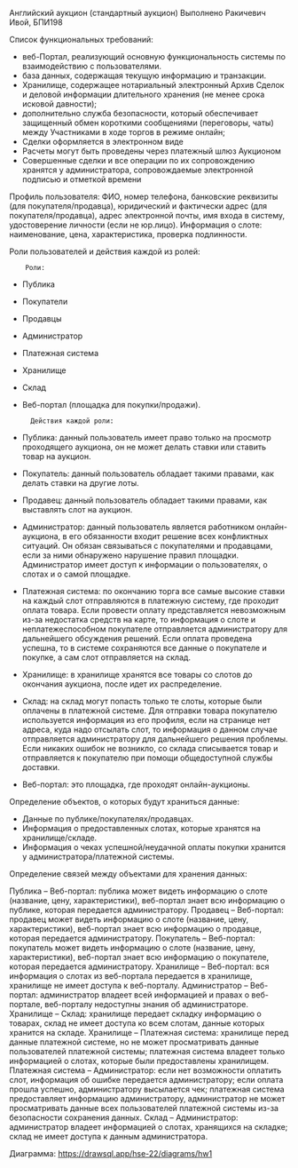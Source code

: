 Английский аукцион (стандартный аукцион)
Выполнено Ракичевич Ивой, БПИ198

Список функциональных требований:
- веб-Портал, реализующий основную функциональность системы по взаимодействию с пользователями. 
- база данных, содержащая текущую информацию и транзакции.
- Хранилище, содержащее нотариальный электронный Архив Сделок и деловой
информации длительного хранения (не менее срока исковой давности);
- дополнительно служба безопасности, который обеспечивает защищенный
обмен короткими сообщениями (переговоры, чаты) между Участниками в ходе
торгов в режиме онлайн;
- Сделки оформляется в электронном виде
- Расчеты могут быть проведены через платежный шлюз Аукционом
- Совершенные сделки и все операции по их сопровождению хранятся у администратора, сопровождаемые электронной подписью и отметкой
времени

Профиль пользователя: ФИО, номер телефона, банковские реквизиты (для покупателя/продавца), юридический и фактически адрес (для покупателя/продавца), адрес электронной почты, имя входа в систему, удостоверение личности (если не юр.лицо).
Информация о слоте: наименование, цена, характеристика, проверка подлинности.

Роли пользователей и действия каждой из ролей:

		Роли:

- Публика
- Покупатели
- Продавцы
- Администратор
- Платежная система
- Хранилище
- Склад
- Веб-портал (площадка для покупки/продажи).

		Действия каждой роли:
	
- Публика: данный пользователь имеет право только на просмотр проходящего аукциона, он не может делать ставки или ставить товар на аукцион. 
- Покупатель: данный пользователь обладает такими правами, как делать ставки на другие лоты. 
-  Продавец: данный пользователь обладает такими правами, как выставлять слот на аукцион.
- Администратор: данный пользователь является работником онлайн-аукциона, в его обязанности входит решение всех конфликтных ситуаций. Он обязан связываться с покупателями и продавцами, если за ними обнаружено нарушение правил площадки. Администратор имеет доступ к информации о пользователях, о слотах и о самой площадке. 
- Платежная система: по окончанию торга все самые высокие ставки на каждый слот отправляются в платежную систему, где проходит оплата товара. Если провести оплату представляется невозможным из-за недостатка средств на карте, то информация о слоте и неплатежеспособном покупателе отправляется администратору для дальнейшего обсуждения решений. Если оплата проведена успешна, то в системе сохраняются все данные о покупателе и покупке, а сам слот отправляется на склад. 
- Хранилище: в хранилище хранятся все товары со слотов до окончания аукциона, после идет их распределение. 
- Склад: на склад могут попасть только те слоты, которые были оплачены в платежной системе. Для отправки товара покупателю используется информация из его профиля, если на странице нет адреса, куда надо отсылать слот, то информация о данном случае отправляется администратору для дальнейшего решения проблемы. Если никаких ошибок не возникло, со склада списывается товар и отправляется к покупателю при помощи общедоступной службы доставки. 
- Веб-портал: это площадка, где проходят онлайн-аукционы. 

Определение объектов, о которых будут храниться данные:
- Данные по публике/покупателях/продавцах.
- Информация о предоставленных слотах, которые хранятся на хранилище/складе.
- Информация о чеках успешной/неудачной оплаты покупки хранится у администратора/платежной системы. 


Определение связей между объектами для хранения данных:

 Публика – Веб-портал: публика может видеть информацию о слоте (название, цену, характеристики), веб-портал знает всю информацию о публике, которая передается администратору. 
 Продавец – Веб-портал: продавец может видеть информацию о слоте (название, цену, характеристики), веб-портал знает всю информацию о продавце, которая передается администратору. 
 Покупатель – Веб-портал: покупатель может видеть информацию о слоте (название, цену, характеристики), веб-портал знает всю информацию о покупателе, которая передается администратору. 
 Хранилище – Веб-портал: вся информация о слотах из веб-портала передается в хранилище, хранилище не имеет доступа к веб-порталу.
 Администратор – Веб-портал: администратор владеет всей информацией и правах о веб-портале, веб-порталу недоступны знания об администраторе. 
 Хранилище – Склад: хранилище передает складку информацию о товарах, склад не имеет доступа ко всем слотам, данные которых хранится на складе.
 Хранилище – Платежная система: хранилище перед данные платежной системе, но не может просматривать данные пользователей платежной системы; платежная система владеет только информацией о слотах, которые были предоставлены хранилищем. 
 Платежная система – Администратор: если нет возможности оплатить слот, информация об ошибке передается администратору; если оплата прошла успешно, администратору высылается чек; платежная система предоставляет информацию администратору, администратор не может просматривать данные всех пользователей платежной системы из-за безопасности сохранения данных. 
 Склад – Администратор: администратор владеет информацией о слотах, хранящихся на складке; склад не имеет доступа к данным администратора. 


Диаграмма: 
https://drawsql.app/hse-22/diagrams/hw1
